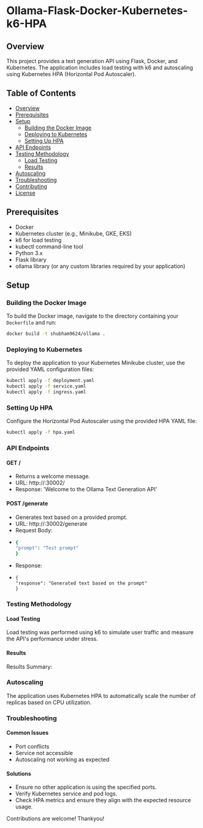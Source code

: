 # Ollama-Flask-Docker-Kubernetes-k6-HPA

## Overview
This project provides a text generation API using Flask, Docker, and Kubernetes. The application includes load testing with k6 and autoscaling using Kubernetes HPA (Horizontal Pod Autoscaler).

## Table of Contents
- [Overview](#overview)
- [Prerequisites](#prerequisites)
- [Setup](#setup)
  - [Building the Docker Image](#building-the-docker-image)
  - [Deploying to Kubernetes](#deploying-to-kubernetes)
  - [Setting Up HPA](#setting-up-hpa)
- [API Endpoints](#api-endpoints)
- [Testing Methodology](#testing-methodology)
  - [Load Testing](#load-testing)
  - [Results](#results)
- [Autoscaling](#autoscaling)
- [Troubleshooting](#troubleshooting)
- [Contributing](#contributing)
- [License](#license)

## Prerequisites
- Docker
- Kubernetes cluster (e.g., Minikube, GKE, EKS)
- k6 for load testing
- kubectl command-line tool
- Python 3.x
- Flask library
- ollama library (or any custom libraries required by your application)

## Setup

### Building the Docker Image
To build the Docker image, navigate to the directory containing your `Dockerfile` and run:
```sh
docker build -t shubham9624/ollama .
```

### Deploying to Kubernetes
To deploy the application to your Kubernetes Minikube cluster, use the provided YAML configuration files:
```sh
kubectl apply -f deployment.yaml
kubectl apply -f service.yaml
kubectl apply -f ingress.yaml
```

### Setting Up HPA
Configure the Horizontal Pod Autoscaler using the provided HPA YAML file:
```sh
kubectl apply -f hpa.yaml
```

### API Endpoints
#### GET /
- Returns a welcome message.
- URL: http://<external-ip>:30002/
- Response: 'Welcome to the Ollama Text Generation API'

#### POST /generate
- Generates text based on a provided prompt.
- URL: http://<external-ip>:30002/generate
- Request Body:
- ```sh
  {
  "prompt": "Test prompt"
  } 
- Response:
- ```
  {
  "response": "Generated text based on the prompt"
  }

### Testing Methodology
#### Load Testing
Load testing was performed using k6 to simulate user traffic and measure the API's performance under stress.

#### Results
Results Summary:

### Autoscaling
The application uses Kubernetes HPA to automatically scale the number of replicas based on CPU utilization.

### Troubleshooting
#### Common Issues
- Port conflicts
- Service not accessible
- Autoscaling not working as expected

#### Solutions
- Ensure no other application is using the specified ports.
- Verify Kubernetes service and pod logs.
- Check HPA metrics and ensure they align with the expected resource usage.



Contributions are welcome!
Thankyou!
